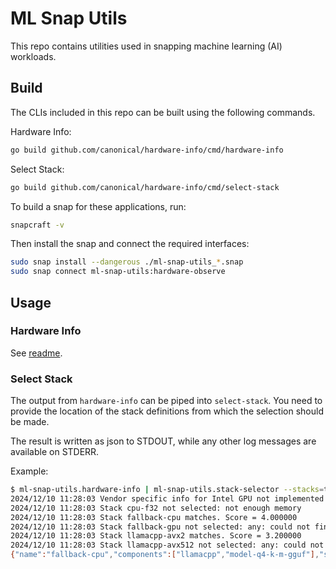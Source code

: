 # ML Snap Utils

This repo contains utilities used in snapping machine learning (AI) workloads.

## Build

The CLIs included in this repo can be built using the following commands.

Hardware Info:

```bash
go build github.com/canonical/hardware-info/cmd/hardware-info
```

Select Stack:

```bash
go build github.com/canonical/hardware-info/cmd/select-stack
```

To build a snap for these applications, run:

```bash
snapcraft -v
```

Then install the snap and connect the required interfaces:

```bash
sudo snap install --dangerous ./ml-snap-utils_*.snap
sudo snap connect ml-snap-utils:hardware-observe 
```

## Usage

### Hardware Info

See [readme](cmd/hardware-info/README.md).

### Select Stack

The output from `hardware-info` can be piped into `select-stack`.
You need to provide the location of the stack definitions from which the selection should be made.

The result is written as json to STDOUT, while any other log messages are available on STDERR.

Example:

```bash
$ ml-snap-utils.hardware-info | ml-snap-utils.stack-selector --stacks=test_data/stacks/
2024/12/10 11:28:03 Vendor specific info for Intel GPU not implemented
2024/12/10 11:28:03 Stack cpu-f32 not selected: not enough memory
2024/12/10 11:28:03 Stack fallback-cpu matches. Score = 4.000000
2024/12/10 11:28:03 Stack fallback-gpu not selected: any: could not find a required device
2024/12/10 11:28:03 Stack llamacpp-avx2 matches. Score = 3.200000
2024/12/10 11:28:03 Stack llamacpp-avx512 not selected: any: could not find a required device
{"name":"fallback-cpu","components":["llamacpp","model-q4-k-m-gguf"],"score":4}
```